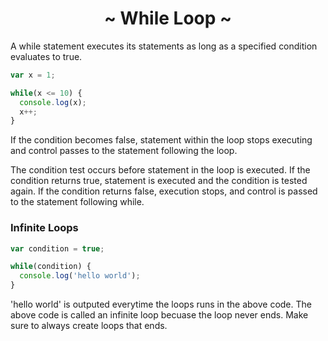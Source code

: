 <h1 align='center'>~ While Loop ~</h1>

<p>A while statement executes its statements as long as a specified condition evaluates to true.</p>

```javascript
var x = 1;

while(x <= 10) {
  console.log(x);
  x++;
} 
```
<p>If the condition becomes false, statement within the loop stops executing and control passes to the statement following the loop.</p>

<p>The condition test occurs before statement in the loop is executed. If the condition returns true, statement is executed and the condition is tested again. If the condition returns false, execution stops, and control is passed to the statement following while.</p>

<h3>Infinite Loops</h3>

```javascript
var condition = true;

while(condition) {
  console.log('hello world');
} 
```
<p>'hello world' is outputed everytime the loops runs in the above code. The above code is called an infinite loop becuase the loop never ends. Make sure to always create loops that ends.</p>

